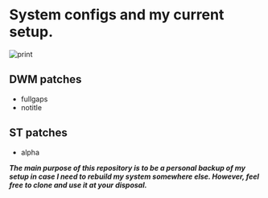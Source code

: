 # System configs and my current setup.

![print](https://user-images.githubusercontent.com/63078965/117211582-b7a51780-ade8-11eb-909b-3b5590c1a1a1.png)

## DWM patches
* fullgaps
* notitle

## ST patches
* alpha

***The main purpose of this repository is to be a personal backup of my setup in case I need to rebuild my system somewhere else. However, feel free to clone and use it at your disposal.***
